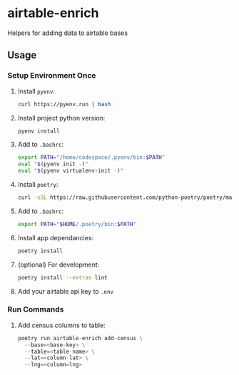# airtable-enrich

Helpers for adding data to airtable bases

## Usage

### Setup Environment Once

1. Install `pyenv`:

    ```sh
    curl https://pyenv.run | bash
    ```

1. Install project python version:

    ```sh
    pyenv install
    ```

1. Add to `.bashrc`:

    ```sh
    export PATH="/home/codespace/.pyenv/bin:$PATH"
    eval "$(pyenv init -)"
    eval "$(pyenv virtualenv-init -)"
    ```

1. Install `poetry`:

    ```sh
    curl -sSL https://raw.githubusercontent.com/python-poetry/poetry/master/get-poetry.py | python -
    ```

1. Add to `.bashrc`:

    ```sh
    export PATH="$HOME/.poetry/bin:$PATH"
    ```

1. Install app dependancies:

    ```sh
    poetry install
    ```

1. (optional) For development:

    ```sh
    poetry install --extras lint
    ```

1. Add your airtable api key to `.env`

### Run Commands

1. Add census columns to table:

    ```python
    poetry run airtable-enrich add-census \
      --base=<base-key> \
      --table=<table-name> \
      --lat=<column-lat> \
      --lng=<column=lng>
    ```
